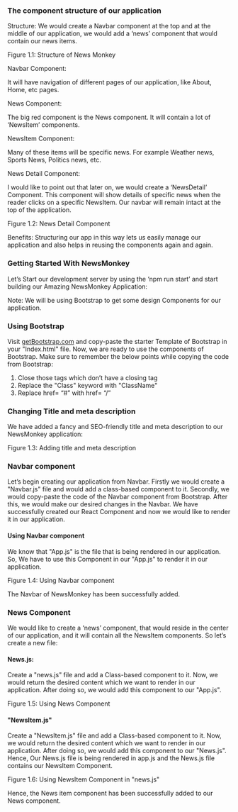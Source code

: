 

<h3><strong>The component structure of our application</strong></h3>


<p>
Structure: We would create a Navbar component at the top and at the middle of our application, we would add a ‘news’ component that would contain our news items.
</p>
<p>
Figure 1.1: Structure of News Monkey
</p>
<p>
Navbar Component:
</p>
<p>
It will have navigation of different pages of our application, like About, Home, etc pages.
</p>
<p>
News Component:
</p>
<p>
The big red component is the News component. It will contain a lot of ‘NewsItem’ components.
</p>
<p>
NewsItem Component:
</p>
<p>
Many of these items will be specific news. For example Weather news, Sports News, Politics news, etc.
</p>
<p>
News Detail Component:
</p>
<p>
I would like to point out that later on, we would create a ‘NewsDetail’ Component. This component will show details of specific news when the reader clicks on a specific NewsItem. Our navbar will remain intact at the top of the application.
</p>
<p>
Figure 1.2: News Detail Component
</p>
<p>
Benefits: Structuring our app in this way lets us easily manage our application and also helps in reusing the components again and again.
</p>
<p>

</p>
<h3><strong>Getting Started With NewsMonkey</strong></h3>


<p>
Let’s Start our development server by using the ‘npm run start’ and start building our Amazing NewsMonkey Application:
</p>
<p>
Note: We will be using Bootstrap to get some design Components for our application.
</p>
<h3><strong>Using Bootstrap</strong></h3>


<p>
Visit <a href="http://getbootstrap.com/">getBootstrap.com</a> and copy-paste the starter Template of Bootstrap in your "Index.html" file. Now, we are ready to use the components of Bootstrap. Make sure to remember the below points while copying the code from Bootstrap:
</p>
<ol>

<li>Close those tags which don’t have a closing tag

<li>Replace the "Class" keyword with "ClassName"

<li>Replace href= “#” with href= “/”
</li>
</ol>
<h3><strong>Changing Title and meta description</strong></h3>


<p>
We have added a fancy and SEO-friendly title and meta description to our NewsMonkey application:
</p>
<p>
Figure 1.3: Adding title and meta description
</p>
<h3><strong>Navbar component</strong></h3>


<p>
Let’s begin creating our application from Navbar. Firstly we would create a "Navbar.js" file and would add a class-based component to it. Secondly, we would copy-paste the code of the Navbar component from Bootstrap. After this, we would make our desired changes in the Navbar. We have successfully created our React Component and now we would like to render it in our application.
</p>
<h4><strong>Using Navbar component</strong></h4>


<p>
We know that "App.js" is the file that is being rendered in our application. So, We have to use this Component in our "App.js" to render it in our application. 
</p>
<p>
Figure 1.4: Using Navbar component
</p>
<p>
The Navbar of NewsMonkey has been successfully added.
</p>
<p>

</p>
<h3><strong>News Component</strong></h3>


<p>
We would like to create a ‘news’ component, that would reside in the center of our application, and it will contain all the NewsItem components. So let’s create a new file: 
</p>
<h4><strong>News.js:</strong></h4>


<p>
Create a "news.js" file and add a Class-based component to it. Now, we would return the desired content which we want to render in our application. After doing so, we would add this component to our "App.js". 
</p>
<p>
Figure 1.5: Using News Component
</p>
<h4><strong>"NewsItem.js"</strong></h4>


<p>
Create a "NewsItem.js" file and add a Class-based component to it. Now, we would return the desired content which we want to render in our application. After doing so, we would add this component to our "News.js". Hence, Our News.js file is being rendered in app.js and the News.js file contains our NewsItem Component.
</p>
<p>
Figure 1.6: Using NewsItem Component in "news.js"
</p>
<p>
Hence, the News item component has been successfully added to our News component.
</p>